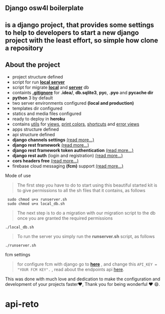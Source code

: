 

## **Django osw4l boilerplate** ##
## is a django project, that provides some settings to help to developers to start a new django project with the least effort, so simple how clone a repository ##

## About the project ##

 - project structure defined
 - script for run **[local server](https://github.com/0sw4l/django-simple-started-kit/blob/master/runserver.sh)**
 - script for migrate **[local](https://github.com/0sw4l/django-simple-started-kit/blob/master/local_db.sh)** and **[server](https://github.com/0sw4l/django-simple-started-kit/blob/master/server_db.sh)** db
 - containts **[.gitignore](https://github.com/0sw4l/django-simple-started-kit/blob/master/.gitignore)**  for **.idea/**, **db.sqlite3**, **pyc**, **.pyo** and **pycache dir**
 - **python** 3 by default
 - two server environments configured **(local and production)**
 - templates dir configured
 - statics and media files configured
 - ready to deploy in **heroku**
 - contains [utils](https://github.com/0sw4l/django-simple-started-kit/tree/master/apps/utils) for [views](https://github.com/0sw4l/django-simple-started-kit/blob/master/apps/utils/views.py), [print colors](https://github.com/0sw4l/django-simple-started-kit/blob/master/apps/utils/print_colors.py), [shortcuts](https://github.com/0sw4l/django-simple-started-kit/blob/master/apps/utils/shortcuts.py) and [error views](https://github.com/0sw4l/django-simple-started-kit/blob/master/apps/utils/errors.py)
 - apps structure defined
 - api structure defined
 - **django channels settings** [(read more...)](https://channels.readthedocs.io/en/stable/)
 - **django rest framework** [(read more...)](http://www.django-rest-framework.org/)
 - **django rest framework token authentication** [(read more...)](http://www.django-rest-framework.org/api-guide/authentication/#tokenauthentication)
 - **django rest auth** (login and registration) [(read more...)](http://django-rest-auth.readthedocs.io/en/latest/introduction.html)
 - **cors headers free** [(read more...)](https://github.com/ottoyiu/django-cors-headers/blob/master/README.rst)
 - firebase cloud messaging **(fcm)**  support [(read more...)](https://firebase.google.com/docs/cloud-messaging/server)

Mode of use

> The first step you have to do to start using this beautiful started kit is to give permissions to all the sh files that it contains, as follows

     sudo chmod u+x runserver.sh
     sudo chmod u+x local_db.sh

> The next step is to do a migration with our migration script to the db once you are granted the required permissions

    ./local_db.sh

> To run the server you simply run the **runserver.sh** script, as follows

    ./runserver.sh

fcm settings
> for configure fcm with django go to **[here](https://github.com/0sw4l/django-simple-started-kit/blob/master/apps/fcm/settings.py#L6)** , and change this `API_KEY = "YOUR FCM KEY".` , read about the endpoints api [here](https://github.com/naviens/django-fcm#docs).

This was done with much love and dedication to make the configuration and development of your projects faster❤️, Thank you for being wonderful ❤️ 😄.



# api-reto
